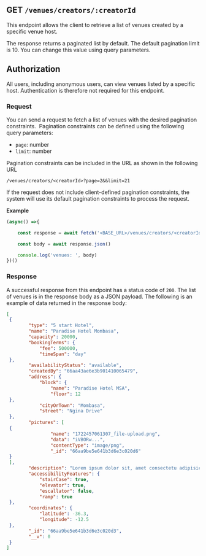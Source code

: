 ## GET `/venues/creators/:creatorId`

This endpoint allows the client to retrieve a list of venues created by a specific venue host. 

The response returns a paginated list by default. The default pagination limit is 10. You can change this value using query parameters.


## Authorization
All users, including anonymous users, can view venues listed by a specific host. Authentication is therefore not required for this endpoint.

### Request
You can send a request to fetch a list of venues with the desired pagination constraints.  Pagination constraints can be defined using the following query parameters:

- `page`: number
- `limit`: number

Pagination constraints can be included in the URL as shown in the following URL

```t
/venues/creators/<creatorId>?page=2&&limit=21
```

If the request does not include client-defined pagination constraints, the system will use its default pagination constraints to process the request.

**Example**

```javascript
(async() =>{

    const response = await fetch('<BASE_URL>/venues/creators/<creatorId>?page=2&&limit=21', { method: 'GET' })

    const body = await response.json()

    console.log('venues: ', body)
})()
 ```

### Response
A successful response from this endpoint has a status code of `200`. The list of venues is in the response body as a JSON payload. The following is an example of data returned in the response body:

```json
[
 {
        "type": "5 start Hotel",
        "name": "Paradise Hotel Mombasa",
        "capacity": 20000,
        "bookingTerms": {
            "fee": 500000,
            "timeSpan": "day"
 },
        "availabilityStatus": "available",
        "createdBy": "66aa43ae6e3b901410065479",
        "address": {
            "block": {
                "name": "Paradise Hotel MSA",
                "floor": 12
 },
            "cityOrTown": "Mombasa",
            "street": "Ngina Drive"
 },
        "pictures": [
 {
                "name": "1722457061307_file-upload.png",
                "data": "iVBORw...",
                "contentType": "image/png",
                "_id": "66aa9be5e641b3d6e3c020d6"
 }
 ],
        "description": "Lorem ipsum dolor sit, amet consectetu adipisicing elit. Maiores libero illo praesentium autem nesciunt consectetur repudiandae omnis eum similique in, quas rerum. Eveniet, possimus doloremque?",
        "accessibilityFeatures": {
            "stairCase": true,
            "elevator": true,
            "escallator": false,
            "ramp": true
 },
        "coordinates": {
            "latitude": -36.3,
            "longitude": -12.5
 },
        "_id": "66aa9be5e641b3d6e3c020d3",
        "__v": 0
 }
]
```